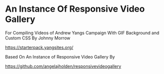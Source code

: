 # An Instance Of Responsive Video Gallery 

For Compiling Videos of Andrew Yangs Campaign
With GIF Background and Custom CSS By Johnny Morrow

https://starterpack.yangsites.org/




Based On An Instance of Responsive Video Gallery By 

https://github.com/angelajholden/responsivevideogallery
